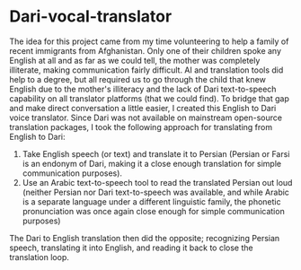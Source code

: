 # Dari-vocal-translator

The idea for this project came from my time volunteering to help a family of recent immigrants from Afghanistan. Only one of their children spoke any English at all and as far as we could tell, the mother was completely illiterate, making communication fairly difficult. AI and translation tools did help to a degree, but all required us to go through the child that knew English due to the mother's illiteracy and the lack of Dari text-to-speech capability on all translator platforms (that we could find). To bridge that gap and make direct conversation a little easier, I created this English to Dari voice translator. Since Dari was not available on mainstream open-source translation packages, I took the following approach for translating from English to Dari:

1. Take English speech (or text) and translate it to Persian (Persian or Farsi is an endonym of Dari, making it a close enough translation for simple communication purposes).
2. Use an Arabic text-to-speech tool to read the translated Persian out loud (neither Persian nor Dari text-to-speech was available, and while Arabic is a separate language under a different linguistic family, the phonetic pronunciation was once again close enough for simple communication purposes)

The Dari to English translation then did the opposite; recognizing Persian speech, translating it into English, and reading it back to close the translation loop.
